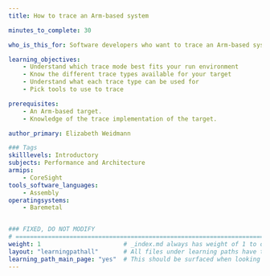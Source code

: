 ```yaml
---
title: How to trace an Arm-based system

minutes_to_complete: 30

who_is_this_for: Software developers who want to trace an Arm-based system.

learning_objectives: 
    - Understand which trace mode best fits your run environment
    - Know the different trace types available for your target
    - Understand what each trace type can be used for
    - Pick tools to use to trace

prerequisites:
    - An Arm-based target.
    - Knowledge of the trace implementation of the target.

author_primary: Elizabeth Weidmann

### Tags
skilllevels: Introductory
subjects: Performance and Architecture
armips:
    - CoreSight
tools_software_languages:
    - Assembly
operatingsystems:
    - Baremetal


### FIXED, DO NOT MODIFY
# ================================================================================
weight: 1                       # _index.md always has weight of 1 to order correctly
layout: "learningpathall"       # All files under learning paths have this same wrapper
learning_path_main_page: "yes"  # This should be surfaced when looking for related content. Only set for _index.md of learning path content.
---
```

